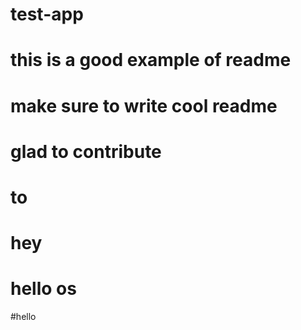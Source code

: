 # test-app

# this is a good example of readme

# make sure to write cool readme

# glad to contribute

# to

# hey

# hello os

#hello

